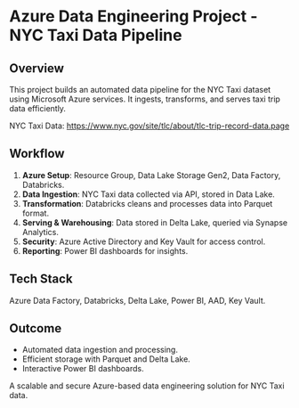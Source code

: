 # Azure Data Engineering Project - NYC Taxi Data Pipeline

## Overview
This project builds an automated data pipeline for the NYC Taxi dataset using Microsoft Azure services. It ingests, transforms, and serves taxi trip data efficiently.

NYC Taxi Data: https://www.nyc.gov/site/tlc/about/tlc-trip-record-data.page

## Workflow
1. **Azure Setup**: Resource Group, Data Lake Storage Gen2, Data Factory, Databricks.
2. **Data Ingestion**: NYC Taxi data collected via API, stored in Data Lake.
3. **Transformation**: Databricks cleans and processes data into Parquet format.
4. **Serving & Warehousing**: Data stored in Delta Lake, queried via Synapse Analytics.
5. **Security**: Azure Active Directory and Key Vault for access control.
6. **Reporting**: Power BI dashboards for insights.

## Tech Stack
Azure Data Factory, Databricks, Delta Lake, Power BI, AAD, Key Vault.

## Outcome
- Automated data ingestion and processing.
- Efficient storage with Parquet and Delta Lake.
- Interactive Power BI dashboards.

A scalable and secure Azure-based data engineering solution for NYC Taxi data.
